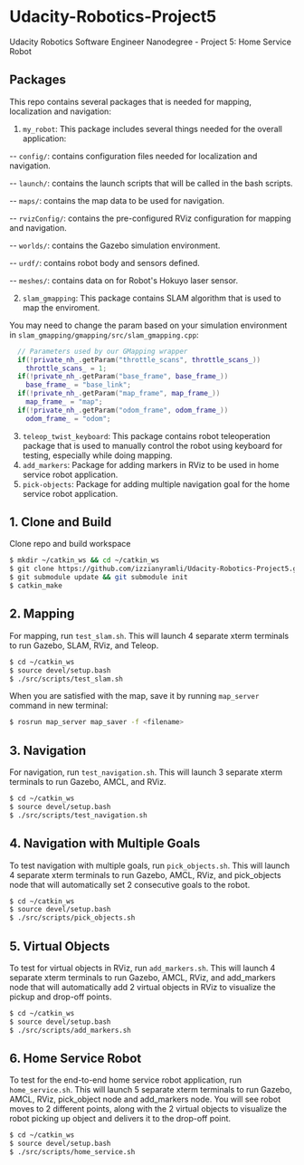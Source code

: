 # Udacity-Robotics-Project5
Udacity Robotics Software Engineer Nanodegree - Project 5: Home Service Robot

## Packages
This repo contains several packages that is needed for mapping, localization and navigation:
1. `my_robot`: This package includes several things needed for the overall application:

-- `config/`: contains configuration files needed for localization and navigation.

-- `launch/`: contains the launch scripts that will be called in the bash scripts.

-- `maps/`: contains the map data to be used for navigation.

-- `rvizConfig/`: contains the pre-configured RViz configuration for mapping and navigation.

-- `worlds/`: contains the Gazebo simulation environment.

-- `urdf/`: contains robot body and sensors defined.

-- `meshes/`: contains data on for Robot's Hokuyo laser sensor.

2. `slam_gmapping`: This package contains SLAM algorithm that is used to map the enviroment.

You may need to change the param based on your simulation environment in `slam_gmapping/gmapping/src/slam_gmapping.cpp`:
```cpp
  // Parameters used by our GMapping wrapper
  if(!private_nh_.getParam("throttle_scans", throttle_scans_))
    throttle_scans_ = 1;
  if(!private_nh_.getParam("base_frame", base_frame_))
    base_frame_ = "base_link";
  if(!private_nh_.getParam("map_frame", map_frame_))
    map_frame_ = "map";
  if(!private_nh_.getParam("odom_frame", odom_frame_))
    odom_frame_ = "odom";
```

3. `teleop_twist_keyboard`: This package contains robot teleoperation package that is used to manually control the robot using keyboard for testing, especially while doing mapping. 
4. `add_markers`: Package for adding markers in RViz to be used in home service robot application.
5. `pick-objects`: Package for adding multiple navigation goal for the home service robot application.

## 1. Clone and Build
Clone repo and build workspace
```bash
$ mkdir ~/catkin_ws && cd ~/catkin_ws
$ git clone https://github.com/izzianyramli/Udacity-Robotics-Project5.git src
$ git submodule update && git submodule init
$ catkin_make
```
## 2. Mapping
For mapping, run `test_slam.sh`. This will launch 4 separate xterm terminals to run Gazebo, SLAM, RViz, and Teleop.
```bash
$ cd ~/catkin_ws
$ source devel/setup.bash
$ ./src/scripts/test_slam.sh
```

When you are satisfied with the map, save it by running `map_server` command in new terminal:
```bash
$ rosrun map_server map_saver -f <filename>
```


## 3. Navigation
For navigation, run `test_navigation.sh`. This will launch 3 separate xterm terminals to run Gazebo, AMCL, and RViz.
```bash
$ cd ~/catkin_ws
$ source devel/setup.bash
$ ./src/scripts/test_navigation.sh
```

## 4. Navigation with Multiple Goals
To test navigation with multiple goals, run `pick_objects.sh`. This will launch 4 separate xterm terminals to run Gazebo, AMCL, RViz, and pick_objects node that will automatically set 2 consecutive goals to the robot.
```bash
$ cd ~/catkin_ws
$ source devel/setup.bash
$ ./src/scripts/pick_objects.sh
```

## 5. Virtual Objects
To test for virtual objects in RViz, run `add_markers.sh`. This will launch 4 separate xterm terminals to run Gazebo, AMCL, RViz, and add_markers node that will automatically add 2 virtual objects in RViz to visualize the pickup and drop-off points.
```bash
$ cd ~/catkin_ws
$ source devel/setup.bash
$ ./src/scripts/add_markers.sh
```

## 6. Home Service Robot
To test for the end-to-end home service robot application, run `home_service.sh`. This will launch 5 separate xterm terminals to run Gazebo, AMCL, RViz, pick_object node and add_markers node. You will see robot moves to 2 different points, along with the 2 virtual objects to visualize the robot picking up object and delivers it to the drop-off point.
```bash
$ cd ~/catkin_ws
$ source devel/setup.bash
$ ./src/scripts/home_service.sh
```
